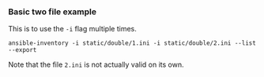 ### Basic two file example

This is to use the `-i` flag multiple times.

```
ansible-inventory -i static/double/1.ini -i static/double/2.ini --list --export
```

Note that the file `2.ini` is not actually valid on its own.